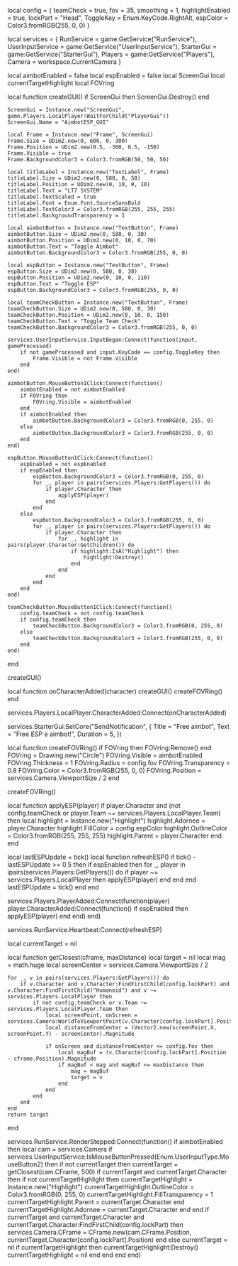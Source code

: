 local config = {
    teamCheck = true,
    fov = 35,
    smoothing = 1,
    highlightEnabled = true,
    lockPart = "Head",
    ToggleKey = Enum.KeyCode.RightAlt,
    espColor = Color3.fromRGB(255, 0, 0)
}

local services = {
    RunService = game:GetService("RunService"),
    UserInputService = game:GetService("UserInputService"),
    StarterGui = game:GetService("StarterGui"),
    Players = game:GetService("Players"),
    Camera = workspace.CurrentCamera
}

local aimbotEnabled = false
local espEnabled = false
local ScreenGui
local currentTargetHighlight
local FOVring

local function createGUI()
    if ScreenGui then
        ScreenGui:Destroy()
    end

    ScreenGui = Instance.new("ScreenGui", game.Players.LocalPlayer:WaitForChild("PlayerGui"))
    ScreenGui.Name = "AimbotESP_GUI"

    local Frame = Instance.new("Frame", ScreenGui)
    Frame.Size = UDim2.new(0, 600, 0, 300)
    Frame.Position = UDim2.new(0.5, -300, 0.5, -150)
    Frame.Visible = true
    Frame.BackgroundColor3 = Color3.fromRGB(50, 50, 50)

    local titleLabel = Instance.new("TextLabel", Frame)
    titleLabel.Size = UDim2.new(0, 580, 0, 50)
    titleLabel.Position = UDim2.new(0, 10, 0, 10)
    titleLabel.Text = "LT7 SYSTEM"
    titleLabel.TextScaled = true
    titleLabel.Font = Enum.Font.SourceSansBold
    titleLabel.TextColor3 = Color3.fromRGB(255, 255, 255)
    titleLabel.BackgroundTransparency = 1

    local aimbotButton = Instance.new("TextButton", Frame)
    aimbotButton.Size = UDim2.new(0, 580, 0, 30)
    aimbotButton.Position = UDim2.new(0, 10, 0, 70)
    aimbotButton.Text = "Toggle Aimbot"
    aimbotButton.BackgroundColor3 = Color3.fromRGB(255, 0, 0)

    local espButton = Instance.new("TextButton", Frame)
    espButton.Size = UDim2.new(0, 580, 0, 30)
    espButton.Position = UDim2.new(0, 10, 0, 110)
    espButton.Text = "Toggle ESP"
    espButton.BackgroundColor3 = Color3.fromRGB(255, 0, 0)

    local teamCheckButton = Instance.new("TextButton", Frame)
    teamCheckButton.Size = UDim2.new(0, 580, 0, 30)
    teamCheckButton.Position = UDim2.new(0, 10, 0, 150)
    teamCheckButton.Text = "Toggle Team Check"
    teamCheckButton.BackgroundColor3 = Color3.fromRGB(255, 0, 0)

    services.UserInputService.InputBegan:Connect(function(input, gameProcessed)
        if not gameProcessed and input.KeyCode == config.ToggleKey then
            Frame.Visible = not Frame.Visible
        end
    end)

    aimbotButton.MouseButton1Click:Connect(function()
        aimbotEnabled = not aimbotEnabled
        if FOVring then
            FOVring.Visible = aimbotEnabled
        end
        if aimbotEnabled then
            aimbotButton.BackgroundColor3 = Color3.fromRGB(0, 255, 0)
        else
            aimbotButton.BackgroundColor3 = Color3.fromRGB(255, 0, 0)
        end
    end)

    espButton.MouseButton1Click:Connect(function()
        espEnabled = not espEnabled
        if espEnabled then
            espButton.BackgroundColor3 = Color3.fromRGB(0, 255, 0)
            for _, player in pairs(services.Players:GetPlayers()) do
                if player.Character then
                    applyESP(player)
                end
            end
        else
            espButton.BackgroundColor3 = Color3.fromRGB(255, 0, 0)
            for _, player in pairs(services.Players:GetPlayers()) do
                if player.Character then
                    for _, highlight in pairs(player.Character:GetChildren()) do
                        if highlight:IsA("Highlight") then
                            highlight:Destroy()
                        end
                    end
                end
            end
        end
    end)

    teamCheckButton.MouseButton1Click:Connect(function()
        config.teamCheck = not config.teamCheck
        if config.teamCheck then
            teamCheckButton.BackgroundColor3 = Color3.fromRGB(0, 255, 0)
        else
            teamCheckButton.BackgroundColor3 = Color3.fromRGB(255, 0, 0)
        end
    end)
end

createGUI()

local function onCharacterAdded(character)
    createGUI()
    createFOVRing()
end

services.Players.LocalPlayer.CharacterAdded:Connect(onCharacterAdded)

services.StarterGui:SetCore("SendNotification", {
    Title = "Free aimbot",
    Text = "Free ESP e aimbot!",
    Duration = 5,
})

local function createFOVRing()
    if FOVring then
        FOVring:Remove()
    end
    FOVring = Drawing.new("Circle")
    FOVring.Visible = aimbotEnabled
    FOVring.Thickness = 1
    FOVring.Radius = config.fov
    FOVring.Transparency = 0.8
    FOVring.Color = Color3.fromRGB(255, 0, 0)
    FOVring.Position = services.Camera.ViewportSize / 2
end

createFOVRing()

local function applyESP(player)
    if player.Character and (not config.teamCheck or player.Team ~= services.Players.LocalPlayer.Team) then
        local highlight = Instance.new("Highlight")
        highlight.Adornee = player.Character
        highlight.FillColor = config.espColor
        highlight.OutlineColor = Color3.fromRGB(255, 255, 255)
        highlight.Parent = player.Character
    end
end

local lastESPUpdate = tick()
local function refreshESP()
    if tick() - lastESPUpdate >= 0.5 then
        if espEnabled then
            for _, player in ipairs(services.Players:GetPlayers()) do
                if player ~= services.Players.LocalPlayer then
                    applyESP(player)
                end
            end
        end
        lastESPUpdate = tick()
    end
end

services.Players.PlayerAdded:Connect(function(player)
    player.CharacterAdded:Connect(function()
        if espEnabled then
            applyESP(player)
        end
    end)
end)

services.RunService.Heartbeat:Connect(refreshESP)

local currentTarget = nil

local function getClosest(cframe, maxDistance)
    local target = nil
    local mag = math.huge
    local screenCenter = services.Camera.ViewportSize / 2

    for _, v in pairs(services.Players:GetPlayers()) do
        if v.Character and v.Character:FindFirstChild(config.lockPart) and v.Character:FindFirstChild("Humanoid") and v ~= services.Players.LocalPlayer then
            if not config.teamCheck or v.Team ~= services.Players.LocalPlayer.Team then
                local screenPoint, onScreen = services.Camera:WorldToViewportPoint(v.Character[config.lockPart].Position)
                local distanceFromCenter = (Vector2.new(screenPoint.X, screenPoint.Y) - screenCenter).Magnitude

                if onScreen and distanceFromCenter <= config.fov then
                    local magBuf = (v.Character[config.lockPart].Position - cframe.Position).Magnitude
                    if magBuf < mag and magBuf <= maxDistance then
                        mag = magBuf
                        target = v
                    end
                end
            end
        end
    end
    return target
end

services.RunService.RenderStepped:Connect(function()
    if aimbotEnabled then
        local cam = services.Camera
        if services.UserInputService:IsMouseButtonPressed(Enum.UserInputType.MouseButton2) then
            if not currentTarget then
                currentTarget = getClosest(cam.CFrame, 500)
                if currentTarget and currentTarget.Character then
                    if not currentTargetHighlight then
                        currentTargetHighlight = Instance.new("Highlight")
                        currentTargetHighlight.OutlineColor = Color3.fromRGB(0, 255, 0)
                        currentTargetHighlight.FillTransparency = 1
                        currentTargetHighlight.Parent = currentTarget.Character
                    end
                    currentTargetHighlight.Adornee = currentTarget.Character
                end
            end
            if currentTarget and currentTarget.Character and currentTarget.Character:FindFirstChild(config.lockPart) then
                services.Camera.CFrame = CFrame.new(cam.CFrame.Position, currentTarget.Character[config.lockPart].Position)
            end
        else
            currentTarget = nil
            if currentTargetHighlight then
                currentTargetHighlight:Destroy()
                currentTargetHighlight = nil
            end
        end
    end
end)
